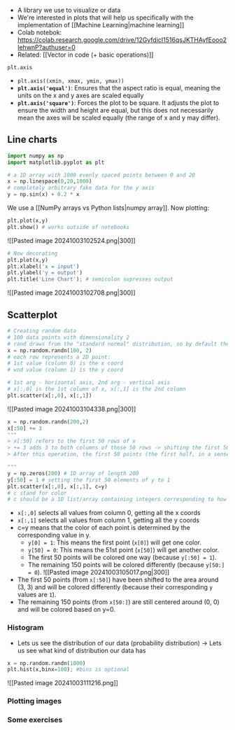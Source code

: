
- A library we use to visualize or data
- We're interested in plots that will help us specifically with the implementation of [[Machine Learning|machine learning]]
- Colab notebok: https://colab.research.google.com/drive/12GyfdicI1516qsJKTHAyfEooo2lehwnP?authuser=0
- Related: [[Vector in code (+ basic operations)]]

`plt.axis`
- `plt.axis((xmin, xmax, ymin, ymax))`
- **`plt.axis('equal')`**: Ensures that the aspect ratio is equal, meaning the units on the x and y axes are scaled equally
- **`plt.axis('square')`**: Forces the plot to be square. It adjusts the plot to ensure the width and height are equal, but this does not necessarily mean the axes will be scaled equally (the range of x and y may differ).

## Line charts
```python
import numpy as np
import matplotlib.pyplot as plt

# a 1D array with 1000 evenly spaced points between 0 and 20
x = np.linespace(0,20,1000)
# completely arbitrary fake data for the y axis
y = np.sin(x) + 0.2 * x
```
We use a [[NumPy arrays vs Python lists|numpy array]].
Now plotting:
```python
plt.plot(x,y)
plt.show() # works outside of notebooks
```
![[Pasted image 20241003102524.png|300]]
```python
# Now decorating
plt.plot(x,y)
plt.xlabel('x = input')
plt.ylabel('y = output')
plt.title('Line Chart'); # semicolon supresses output
```
![[Pasted image 20241003102708.png|300]]
## Scatterplot
```python
# Creating random data
# 100 data points with dimensionality 2
# rand draws from the "standard normal" distribution, so by default these points are currently centered at 0
x = np.random.randn(100, 2) 
# each row represents a 2D point:
# 1st value (column 0) is the x coord
# wnd value (column 1) is the y coord

# 1st arg - horizontal axis, 2nd arg - vertical axis
# x[:,0] is the 1st column of x, x[:,1] is the 2nd column
plt.scatter(x[:,0], x[:,1]) 
```
![[Pasted image 20241003104338.png|300]]
```python
x = np.random.randn(200,2)
x[:50] += 3
"""
> x[:50] refers to the first 50 rows of x
> += 3 adds 3 to both columns of those 50 rows -> shifting the first 50 points by 3 units to the right and 3 units upward (because you're adding 3 to both the x and y values).
> After this operation, the first 50 points (the first half, in a sense) will be clustered around the point (3, 3) instead of (0, 0).

"""
y = np.zeros(200) # 1D array of length 200
y[:50] = 1 # setting the first 50 elements of y to 1
plt.scatter(x[:,0], x[:,1], c=y) 
# c stand for color
# c should be a 1D list/array containing integers corresponding to how you want to color the data points
```
- `x[:,0]` selects all values from column 0, getting all the x coords
- `x[:,1]` selects all values from column 1, getting all the y coords
- c=y means that the color of each point is determined by the corresponding value in y.
    - `y[0] = 1`: This means the first point (`x[0]`) will get one color.
    - `y[50] = 0`: This means the 51st point (`x[50]`) will get another color.
	- The first 50 points will be colored one way (because `y[:50] = 1`).
    - The remaining 150 points will be colored differently (because `y[50:] = 0`).
![[Pasted image 20241003105017.png|300]]
- The first 50 points (from `x[:50]`) have been shifted to the area around (3, 3) and will be colored differently (because their corresponding `y` values are `1`).
- The remaining 150 points (from `x[50:]`) are still centered around (0, 0) and will be colored based on y=0.
### Histogram
- Lets us see the distribution of our data (probability distribution) -> Lets us see what kind of distribution our data has
```python 
x = np.random.randn(1000)
plt.hist(x,binx=100); #bins is optional
```
![[Pasted image 20241003111216.png]]
### Plotting images



### Some exercises